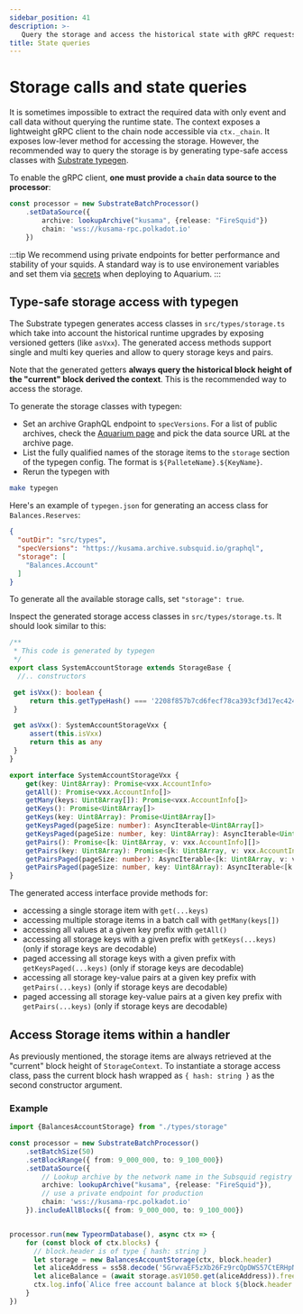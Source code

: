 ```yaml
---
sidebar_position: 41
description: >-
   Query the storage and access the historical state with gRPC requests to the node
title: State queries
---
```


# Storage calls and state queries

It is sometimes impossible to extract the required data with only event and call data without querying the runtime state.
The context exposes a lightweight gRPC client to the chain node accessible via `ctx._chain`. 
It exposes low-lever method for accessing the storage. However, the recommended way to query the storage is by generating type-safe access classes with [Substrate typegen](/develop-a-squid/typegen). 

To enable the gRPC client, **one must provide a `chain` data source to the processor**:

```typescript
const processor = new SubstrateBatchProcessor()
    .setDataSource({
        archive: lookupArchive("kusama", {release: "FireSquid"})
        chain: 'wss://kusama-rpc.polkadot.io'
    })
```

:::tip
We recommend using private endpoints for better performance and stability of your squids. A standard way is to use environement variables and set them via [secrets](/deploy-squid/env-variables#secrets) when deploying to Aquarium.
:::

## Type-safe storage access with typegen

The Substrate typegen generates access classes in `src/types/storage.ts` which take into account the historical runtime upgrades by exposing versioned getters (like `asVxx`). The generated access methods support single and multi key queries and allow to query storage keys and pairs. 

Note that the generated getters **always query the historical block height of the "current" block derived the context**. This is the recommended way to access the storage.

To generate the storage classes with typegen:

* Set an archive GraphQL endpoint to `specVersions`. For a list of public archives, check the [Aquarium page](https://app.subsquid.io/aquarium/archives) and pick the data source URL at the archive page.
* List the fully qualified names of the storage items to the `storage` section of the typegen config. The format is `${PalleteName}.${KeyName}`.
* Rerun the typegen with

```bash
make typegen
```

Here's an example of `typegen.json` for generating an access class for `Balances.Reserves`:

```json title=typegen.json
{
  "outDir": "src/types",
  "specVersions": "https://kusama.archive.subsquid.io/graphql", 
  "storage": [
    "Balances.Account"
  ]
}
```
To generate all the available storage calls, set `"storage": true`.


Inspect the generated storage access classes in `src/types/storage.ts`. It should look similar to this:

```typescript title=src/types/storage.ts
/**
 * This code is generated by typegen
 */
export class SystemAccountStorage extends StorageBase {
  //.. constructors

 get isVxx(): boolean {
     return this.getTypeHash() === '2208f857b7cd6fecf78ca393cf3d17ec424773727d0028f07c9f0dc608fc1b7a'
 }

 get asVxx(): SystemAccountStorageVxx {
     assert(this.isVxx)
     return this as any
 }
}

export interface SystemAccountStorageVxx {
    get(key: Uint8Array): Promise<vxx.AccountInfo>
    getAll(): Promise<vxx.AccountInfo[]>
    getMany(keys: Uint8Array[]): Promise<vxx.AccountInfo[]>
    getKeys(): Promise<Uint8Array[]>
    getKeys(key: Uint8Array): Promise<Uint8Array[]>
    getKeysPaged(pageSize: number): AsyncIterable<Uint8Array[]>
    getKeysPaged(pageSize: number, key: Uint8Array): AsyncIterable<Uint8Array[]>
    getPairs(): Promise<[k: Uint8Array, v: vxx.AccountInfo][]>
    getPairs(key: Uint8Array): Promise<[k: Uint8Array, v: vxx.AccountInfo][]>
    getPairsPaged(pageSize: number): AsyncIterable<[k: Uint8Array, v: vxx.AccountInfo][]>
    getPairsPaged(pageSize: number, key: Uint8Array): AsyncIterable<[k: Uint8Array, v: vxx.AccountInfo][]>
}

```

The generated access interface provide methods for:

- accessing a single storage item with `get(...keys)`
- accessing multiple storage items in a batch call with `getMany(keys[])`
- accessing all values at a given key prefix with `getAll()`
- accessing all storage keys with a given prefix with `getKeys(...keys)` (only if storage keys are decodable)
- paged accessing all storage keys with a given prefix with `getKeysPaged(...keys)` (only if storage keys are decodable)
- accessing all storage key-value pairs at a given key prefix with `getPairs(...keys)` (only if storage keys are decodable)
- paged accessing all storage key-value pairs at a given key prefix with `getPairs(...keys)` (only if storage keys are decodable)



## Access Storage items within a handler

As previously mentioned, the storage items are always retrieved at the "current" block height of `StorageContext`. To instantiate a storage access class, pass the current block hash wrapped as `{ hash: string }` as the second constructor argument.

### Example

```typescript title=processor.ts
import {BalancesAccountStorage} from "./types/storage"

const processor = new SubstrateBatchProcessor()
    .setBatchSize(50)
    .setBlockRange({ from: 9_000_000, to: 9_100_000})
    .setDataSource({
        // Lookup archive by the network name in the Subsquid registry
        archive: lookupArchive("kusama", {release: "FireSquid"}),
        // use a private endpoint for production
        chain: 'wss://kusama-rpc.polkadot.io'
    }).includeAllBlocks({ from: 9_000_000, to: 9_100_000})


processor.run(new TypeormDatabase(), async ctx => {
    for (const block of ctx.blocks) { 
      // block.header is of type { hash: string }
      let storage = new BalancesAccountStorage(ctx, block.header)
      let aliceAddress = ss58.decode('5GrwvaEF5zXb26Fz9rcQpDWS57CtERHpNehXCPcNoHGKutQY').bytes
      let aliceBalance = (await storage.asV1050.get(aliceAddress)).free
      ctx.log.info(`Alice free account balance at block ${block.header.height}: ${aliceBalance.toString()}`)
    }
})
```
